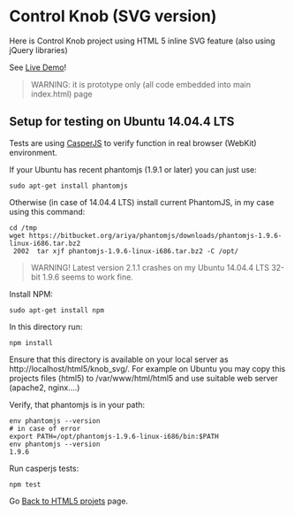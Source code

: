 Control Knob (SVG version)
=============================

Here is Control Knob project using HTML 5 inline SVG feature
(also using jQuery libraries)

See [Live Demo](https://hpaluch.github.io/html5/knob_svg/)!

> WARNING: it is prototype only (all code embedded into main index.html)
> page

Setup for testing on Ubuntu 14.04.4 LTS
---------------------------------------
Tests are using [CasperJS](http://docs.casperjs.org/) to verify
function in real browser (WebKit) environment.

If your Ubuntu has recent phantomjs (1.9.1 or later) you can just use:
```shell
sudo apt-get install phantomjs
```
Otherwise (in case of 14.04.4 LTS)
install current PhantomJS, in my case using this command:
```shell
cd /tmp
wget https://bitbucket.org/ariya/phantomjs/downloads/phantomjs-1.9.6-linux-i686.tar.bz2
 2002  tar xjf phantomjs-1.9.6-linux-i686.tar.bz2 -C /opt/
```

> WARNING! Latest version 2.1.1 crashes on my Ubuntu 14.04.4 LTS 32-bit
> 1.9.6 seems to work fine.



Install NPM:

```shell
sudo apt-get install npm
```

In this directory run:

```shell
npm install
```
Ensure that this directory is available on your local server
as http://localhost/html5/knob_svg/. For example on Ubuntu
you may copy this projects files (html5) to /var/www/html/html5
and use suitable web server (apache2, nginx....)

Verify, that phantomjs is in your path:
```shell
env phantomjs --version
# in case of error
export PATH=/opt/phantomjs-1.9.6-linux-i686/bin:$PATH
env phantomjs --version
1.9.6
```

Run casperjs tests:

```shell
npm test
```


Go [Back to HTML5 projets](https://github.com/hpaluch/html5) page.

